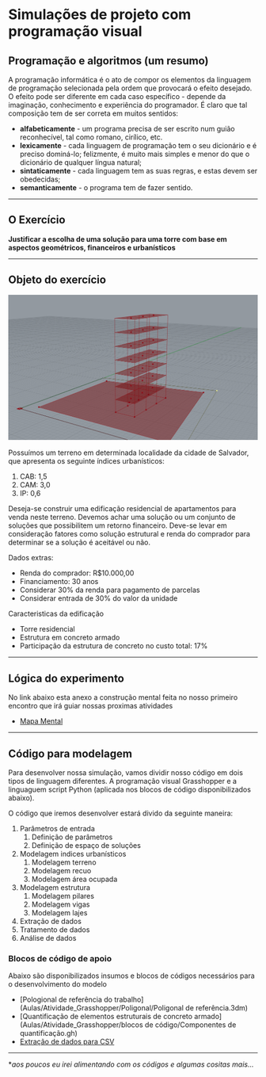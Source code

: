 # Simulações de projeto com programação visual

## Programação e algoritmos (um resumo)
A programação informática é o ato de compor os elementos da linguagem de programação selecionada pela ordem que provocará o efeito desejado. O efeito pode ser diferente em cada caso específico - depende da imaginação, conhecimento e experiência do programador.
É claro que tal composição tem de ser correta em muitos sentidos:

- **alfabeticamente** - um programa precisa de ser escrito num guião reconhecível, tal como romano, cirílico, etc.
- **lexicamente** - cada linguagem de programação tem o seu dicionário e é preciso dominá-lo; felizmente, é muito mais simples e menor do que o dicionário de qualquer língua natural;
- **sintaticamente** - cada linguagem tem as suas regras, e estas devem ser obedecidas;
- **semanticamente** - o programa tem de fazer sentido.

_____
## O Exercício
**Justificar a escolha de uma solução para uma torre com base em aspectos geométricos, financeiros e urbanísticos**

_____
## Objeto do exercício

![](imagens/tipologia%20do%20estudo.png)

Possuímos um terreno em determinada localidade da cidade de Salvador, que apresenta os seguinte índices urbanísticos:
1. CAB: 1,5
2. CAM: 3,0
3. IP: 0,6

Deseja-se construir uma edificação residencial de apartamentos para venda neste terreno. Devemos achar uma solução ou um conjunto de soluções que possibilitem um retorno financeiro. Deve-se levar em consideração fatores como solução estrutural e renda do comprador para determinar se a solução é aceitável ou não.

Dados extras:
- Renda do comprador: R$10.000,00
- Financiamento: 30 anos
- Considerar 30% da renda para pagamento de parcelas
- Considerar entrada de 30% do valor da unidade

Caracteristicas da edificação
- Torre residencial
- Estrutura em concreto armado
- Participação da estrutura de concreto no custo total: 17%
_____

## Lógica do experimento

No link abaixo esta anexo a construção mental feita no nosso primeiro encontro que irá guiar nossas proximas atividades
- [Mapa Mental](/Aulas/Atividade_Grasshopper/esboco_experiemento/esboco_experimento.pdf)

_____

## Código para modelagem
Para desenvolver nossa simulação, vamos dividir nosso código em dois tipos de linguagem diferentes. A programação visual Grasshopper e a linguaguem script Python (aplicada nos blocos de código disponibilizados abaixo).

O código que iremos desenvolver estará divido da seguinte maneira:
1. Parâmetros de entrada
   1. Definição de parâmetros
   2. Definição de espaço de soluções
2. Modelagem indices urbanísticos
   1. Modelagem terreno
   2. Modelagem recuo
   3. Modelagem área ocupada
3. Modelagem estrutura
   1. Modelagem pilares
   2. Modelagem vigas
   3. Modelagem lajes
4. Extração de dados
5. Tratamento de dados
6. Análise de dados


### Blocos de código de apoio
Abaixo são disponibilizados insumos e blocos de códigos necessários para o desenvolvimento do modelo

- [Pologional de referência do trabalho](Aulas/Atividade_Grasshopper/Poligonal/Poligonal de referência.3dm)
- [Quantificação de elementos estruturais de concreto armado](Aulas/Atividade_Grasshopper/blocos de código/Componentes de quantificação.gh)
- [Extração de dados para CSV]()

_____


*_aos poucos eu irei alimentando com os códigos e algumas cositas mais..._